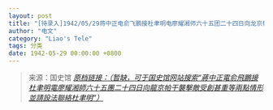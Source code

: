 ```yaml
---
layout: post
title: "[待录入]1942/05/29蒋中正电俞飞鹏接杜聿明电廖耀湘师六十五团二十四日向龙京帕干袭击敌受创甚重等两点情形并请设法联络杜聿明"
author: "电文"
category: "Liao's Tele"
tags: 分类
date: 1942-05-29 00:00:00 +0800
---
```

> 来源：国史馆 [*原档链接：（暂缺，可于国史馆网站搜索“蔣中正電俞飛鵬接杜聿明電廖耀湘師六十五團二十四日向龍京帕干襲擊敵受創甚重等兩點情形並請設法聯絡杜聿明”）*]()
